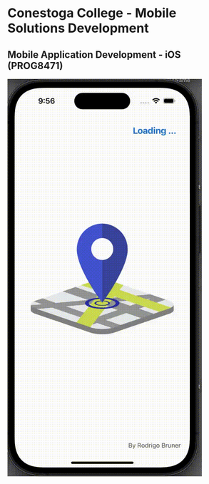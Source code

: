 # Conestoga College - Mobile Solutions Development
## Mobile Application Development - iOS (PROG8471)

![System demo](screenshot.gif)
